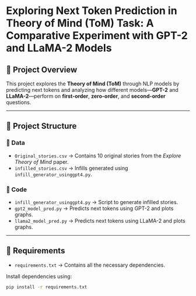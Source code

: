 # Exploring Next Token Prediction in Theory of Mind (ToM) Task: A Comparative Experiment with GPT-2 and LLaMA-2 Models

## 🧠 Project Overview

This project explores the **Theory of Mind (ToM)** through NLP models by predicting next tokens and analyzing how different models—**GPT-2** and **LLaMA-2**—perform on **first-order**, **zero-order**, and **second-order** questions.

---

## 📁 Project Structure

### 🔹 Data
- `Original_stories.csv` → Contains 10 original stories from the *Explore Theory of Mind* paper.
- `infilled_stories.csv` → Infills generated using `infill_generator_usinggpt4.py`.

### 🔹 Code
- `infill_generator_usinggpt4.py` → Script to generate infilled stories.
- `gpt2_model_pred.py` → Predicts next tokens using GPT-2 and plots graphs.
- `llama2_model_pred.py` → Predicts next tokens using LLaMA-2 and plots graphs.

---

## 🧰 Requirements

- `requirements.txt` → Contains all the necessary dependencies.

Install dependencies using:

```bash
pip install -r requirements.txt
